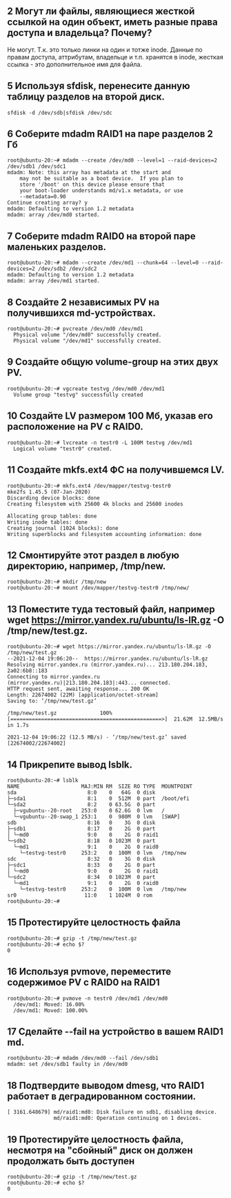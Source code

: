 ## 2 Могут ли файлы, являющиеся жесткой ссылкой на один объект, иметь разные права доступа и владельца? Почему?

Не могут. Т.к. это только линки на один и тотже inode. Данные по правам доступа, аттрибутам, владельце и т.п. хранятся в inode, жесткая ссылка - это дополнительное имя для файла.

## 5 Используя sfdisk, перенесите данную таблицу разделов на второй диск.

	sfdisk -d /dev/sdb|sfdisk /dev/sdc
  
## 6 Соберите mdadm RAID1 на паре разделов 2 Гб

	root@ubuntu-20:~# mdadm --create /dev/md0 --level=1 --raid-devices=2 /dev/sdb1 /dev/sdc1
	mdadm: Note: this array has metadata at the start and
	    may not be suitable as a boot device.  If you plan to
	    store '/boot' on this device please ensure that
	    your boot-loader understands md/v1.x metadata, or use
	    --metadata=0.90
	Continue creating array? y
	mdadm: Defaulting to version 1.2 metadata
	mdadm: array /dev/md0 started.
	
## 7 Соберите mdadm RAID0 на второй паре маленьких разделов.

	root@ubuntu-20:~# mdadm --create /dev/md1 --chunk=64 --level=0 --raid-devices=2 /dev/sdb2 /dev/sdc2
	mdadm: Defaulting to version 1.2 metadata
	mdadm: array /dev/md1 started.
	
## 8 Создайте 2 независимых PV на получившихся md-устройствах.

	root@ubuntu-20:~# pvcreate /dev/md0 /dev/md1
	  Physical volume "/dev/md0" successfully created.
	  Physical volume "/dev/md1" successfully created.

## 9 Создайте общую volume-group на этих двух PV.

	root@ubuntu-20:~# vgcreate testvg /dev/md0 /dev/md1
	  Volume group "testvg" successfully created

## 10 Создайте LV размером 100 Мб, указав его расположение на PV с RAID0.

	root@ubuntu-20:~# lvcreate -n testr0 -L 100M testvg /dev/md1
	  Logical volume "testr0" created.

## 11 Создайте mkfs.ext4 ФС на получившемся LV.

	root@ubuntu-20:~# mkfs.ext4 /dev/mapper/testvg-testr0
	mke2fs 1.45.5 (07-Jan-2020)
	Discarding device blocks: done
	Creating filesystem with 25600 4k blocks and 25600 inodes
	
	Allocating group tables: done
	Writing inode tables: done
	Creating journal (1024 blocks): done
	Writing superblocks and filesystem accounting information: done
	
## 12 Смонтируйте этот раздел в любую директорию, например, /tmp/new.

	root@ubuntu-20:~# mkdir /tmp/new
	root@ubuntu-20:~# mount /dev/mapper/testvg-testr0 /tmp/new/
	
## 13 Поместите туда тестовый файл, например wget https://mirror.yandex.ru/ubuntu/ls-lR.gz -O /tmp/new/test.gz.

	root@ubuntu-20:~# wget https://mirror.yandex.ru/ubuntu/ls-lR.gz -O /tmp/new/test.gz
	--2021-12-04 19:06:20--  https://mirror.yandex.ru/ubuntu/ls-lR.gz
	Resolving mirror.yandex.ru (mirror.yandex.ru)... 213.180.204.183, 2a02:6b8::183
	Connecting to mirror.yandex.ru (mirror.yandex.ru)|213.180.204.183|:443... connected.
	HTTP request sent, awaiting response... 200 OK
	Length: 22674002 (22M) [application/octet-stream]
	Saving to: ‘/tmp/new/test.gz’
	
	/tmp/new/test.gz              100%[=================================================>]  21.62M  12.5MB/s    in 1.7s
	
	2021-12-04 19:06:22 (12.5 MB/s) - ‘/tmp/new/test.gz’ saved [22674002/22674002]
	
## 14 Прикрепите вывод lsblk.

	root@ubuntu-20:~# lsblk
	NAME                    MAJ:MIN RM  SIZE RO TYPE  MOUNTPOINT
	sda                       8:0    0   64G  0 disk
	├─sda1                    8:1    0  512M  0 part  /boot/efi
	└─sda2                    8:2    0 63.5G  0 part
	  ├─vgubuntu--20-root   253:0    0 62.6G  0 lvm   /
	  └─vgubuntu--20-swap_1 253:1    0  980M  0 lvm   [SWAP]
	sdb                       8:16   0    3G  0 disk
	├─sdb1                    8:17   0    2G  0 part
	│ └─md0                   9:0    0    2G  0 raid1
	└─sdb2                    8:18   0 1023M  0 part
	  └─md1                   9:1    0    2G  0 raid0
	    └─testvg-testr0     253:2    0  100M  0 lvm   /tmp/new
	sdc                       8:32   0    3G  0 disk
	├─sdc1                    8:33   0    2G  0 part
	│ └─md0                   9:0    0    2G  0 raid1
	└─sdc2                    8:34   0 1023M  0 part
	  └─md1                   9:1    0    2G  0 raid0
	    └─testvg-testr0     253:2    0  100M  0 lvm   /tmp/new
	sr0                      11:0    1 1024M  0 rom
	root@ubuntu-20:~#
	
## 15 Протестируйте целостность файла

	root@ubuntu-20:~# gzip -t /tmp/new/test.gz
	root@ubuntu-20:~# echo $?
	0
	
## 16 Используя pvmove, переместите содержимое PV с RAID0 на RAID1

	root@ubuntu-20:~# pvmove -n testr0 /dev/md1 /dev/md0
	  /dev/md1: Moved: 16.00%
	  /dev/md1: Moved: 100.00%

## 17 Сделайте --fail на устройство в вашем RAID1 md.

	root@ubuntu-20:~# mdadm /dev/md0 --fail /dev/sdb1
	mdadm: set /dev/sdb1 faulty in /dev/md0

## 18 Подтвердите выводом dmesg, что RAID1 работает в деградированном состоянии.

	[ 3161.648679] md/raid1:md0: Disk failure on sdb1, disabling device.
	               md/raid1:md0: Operation continuing on 1 devices.
								 
## 19 Протестируйте целостность файла, несмотря на "сбойный" диск он должен продолжать быть доступен

	root@ubuntu-20:~# gzip -t /tmp/new/test.gz
	root@ubuntu-20:~# echo $?
	0
